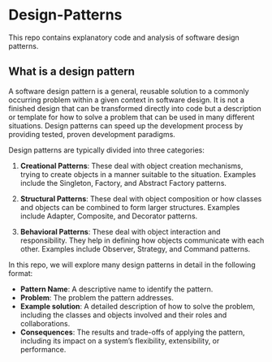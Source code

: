# Design-Patterns
This repo contains explanatory code and analysis of software design patterns.


## What is a design pattern

A software design pattern is a general, reusable solution to a commonly occurring problem within a given context in software design. It is not a finished design that can be transformed directly into code but a description or template for how to solve a problem that can be used in many different situations. Design patterns can speed up the development process by providing tested, proven development paradigms.

Design patterns are typically divided into three categories:

1. **Creational Patterns**: These deal with object creation mechanisms, trying to create objects in a manner suitable to the situation. Examples include the Singleton, Factory, and Abstract Factory patterns.

2. **Structural Patterns**: These deal with object composition or how classes and objects can be combined to form larger structures. Examples include Adapter, Composite, and Decorator patterns.

3. **Behavioral Patterns**: These deal with object interaction and responsibility. They help in defining how objects communicate with each other. Examples include Observer, Strategy, and Command patterns.

In this repo, we will explore many design patterns in detail in the following format:

- **Pattern Name**: A descriptive name to identify the pattern.
- **Problem**: The problem the pattern addresses.
- **Example solution**: A detailed description of how to solve the problem, including the classes and objects involved and their roles and collaborations.
- **Consequences**: The results and trade-offs of applying the pattern, including its impact on a system’s flexibility, extensibility, or performance.